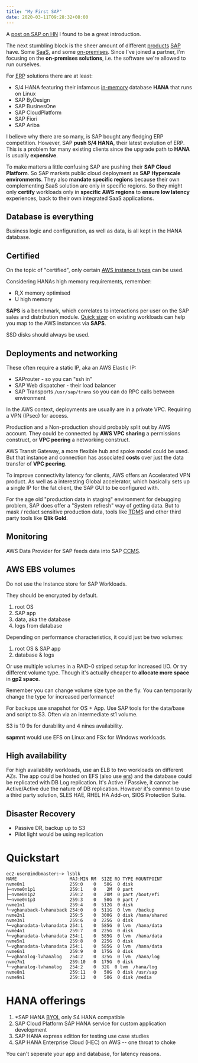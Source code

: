 ```yaml
---
title: "My First SAP"
date: 2020-03-11T09:28:32+08:00
---
```


A [post on SAP on HN](https://news.ycombinator.com/item?id=22244750) I found
to be a great introduction.

The next stumbling block is the sheer amount of different
[products](https://www.sap.com/sea/products.html) <a
href="https://en.wikipedia.org/wiki/SAP_SE">SAP</a> have. Some
[SaaS](https://en.wikipedia.org/wiki/Software_as_a_service), and some
[on-premises](https://en.wikipedia.org/wiki/On-premises_software). Since I've
joined a partner, I'm focusing on the **on-premises solutions**, i.e. the
software we're allowed to run ourselves.

For <abbr title="Enterprise Resource Planning">ERP</abbr> solutions there are at least:

* S/4 HANA featuring their infamous [in-memory](https://en.wikipedia.org/wiki/SAP_HANA) database **HANA** that runs on Linux
* SAP ByDesign
* SAP BusinesOne
* SAP CloudPlatform
* SAP Fiori
* SAP Ariba

I believe why there are so many, is SAP bought any fledging ERP competition.
However, SAP **push S/4 HANA**, their latest evolution of ERP. This is a
problem for many existing clients since the upgrade path to **HANA** is usually
**expensive**.

To make matters a little confusing SAP are pushing their **SAP Cloud
Platform**. So SAP markets public cloud deployment as **SAP Hyperscale
environments**. They also **mandate specific regions** because their own
complementing SaaS solution are only in specific regions. So they might only
**certify** workloads only in **specific AWS regions** to **ensure low
latency** experiences, back to their own integrated SaaS applications.

## Database is everything

Business logic and configuration, as well as data, is all kept in the HANA database.

## Certified

On the topic of "certified", only certain [AWS instance
types](https://aws.amazon.com/sap/instance-types/) can be used.

Considering HANAs high memory requirements, remember:

* R,X memory optimised
* U high memory

**SAPS** is a benchmark, which correlates to interactions per user on the SAP
sales and distribution module. [Quick
sizer](https://www.sap.com/about/benchmark/sizing.html) on existing workloads
can help you map to the AWS instances via **SAPS**.

SSD disks should always be used.

## Deployments and networking

These often require a static IP, aka an AWS Elastic IP:

* SAProuter - so you can "ssh in"
* SAP Web dispatcher - their load balancer
* SAP Transports `/usr/sap/trans` so you can do RPC calls between environment

In the AWS context, deployments are usually are in a private VPC. Requiring a
VPN (IPsec) for access.

Production and a Non-production should probably split out by AWS account. They
could be connected by **AWS VPC sharing** a permissions construct, or **VPC
peering** a networking construct.

AWS Transit Gateway, a more flexible hub and spoke model could be used. But that instance and connection has associated **costs** over just the data transfer of **VPC peering**.

To improve connectivity latency for clients, AWS offers an Accelerated VPN product. As well as a interesting Global accelerator, which basically sets up a single IP for the fat client, the SAP GUI to be configured with.

For the age old "production data in staging" environment for debugging problem, SAP does offer a "System refresh" way of getting data. But to mask / redact sensitive production data, tools like <abbr title="SAP Test Data Migration Server">TDMS</abbr> and other third party tools like **Qlik Gold**.

## Monitoring

AWS Data Provider for SAP feeds data into SAP <abbr title="Computing Center Management System">CCMS</abbr>.

## AWS EBS volumes

Do not use the Instance store for SAP Workloads.

They should be encrypted by default.

1. root OS
2. SAP app
3. data, aka the database
4. logs from database

Depending on performance characteristics, it could just be two volumes:

1. root OS & SAP app
2. database & logs

Or use multiple volumes in a RAID-0 striped setup for increased I/O. Or try
different volume type. Though it's actually cheaper to **allocate more space** in
**gp2 space**.

Remember you can change volume size type on the fly. You can temporarily change
the type for increased performance!

For backups use snapshot for OS + App. Use SAP tools for the data/base and
script to S3. Often via an intermediate st1 volume.

S3 is 10 9s for durability and 4 nines availability.

**sapmnt** would use EFS on Linux and FSx for Windows workloads.

## High availability

For high availability workloads, use an ELB to two workloads on different AZs.
The app could be hosted on EFS (also use <abbr title="enqueue replicate
service">ers</abbr>) and the database could be replicated with DB Log
replication. It's Active / Passive, it cannot be Active/Active due the nature
of DB replication. However it's common to use a third party solution, SLES HAE,
RHEL HA Add-on, SIOS Protection Suite.

## Disaster Recovery

* Passive DR, backup up to S3
* Pilot light would be using replication

# Quickstart

	ec2-user@imdbmaster:~> lsblk
	NAME                    MAJ:MIN RM  SIZE RO TYPE MOUNTPOINT
	nvme0n1                 259:0    0   50G  0 disk
	├─nvme0n1p1             259:1    0    2M  0 part
	├─nvme0n1p2             259:2    0   20M  0 part /boot/efi
	└─nvme0n1p3             259:3    0   50G  0 part /
	nvme1n1                 259:4    0  512G  0 disk
	└─vghanaback-lvhanaback 254:0    0  511G  0 lvm  /backup
	nvme2n1                 259:5    0  300G  0 disk /hana/shared
	nvme3n1                 259:6    0  225G  0 disk
	└─vghanadata-lvhanadata 254:1    0  585G  0 lvm  /hana/data
	nvme4n1                 259:7    0  225G  0 disk
	└─vghanadata-lvhanadata 254:1    0  585G  0 lvm  /hana/data
	nvme5n1                 259:8    0  225G  0 disk
	└─vghanadata-lvhanadata 254:1    0  585G  0 lvm  /hana/data
	nvme6n1                 259:9    0  175G  0 disk
	└─vghanalog-lvhanalog   254:2    0  325G  0 lvm  /hana/log
	nvme7n1                 259:10   0  175G  0 disk
	└─vghanalog-lvhanalog   254:2    0  32G  0 lvm  /hana/log
	nvme8n1                 259:11   0   50G  0 disk /usr/sap
	nvme9n1                 259:12   0   50G  0 disk /media

# HANA offerings

1. *SAP HANA <abbr title="Bring Your Own License">BYOL</abbr> only S4 HANA compatible
2. SAP Cloud Platform SAP HANA service for custom application development
3. SAP HANA express edition for testing use case studies
4. SAP HANA Enterprise Cloud (HEC) on AWS -- one throat to choke

You can't seperate your app and database, for latency reasons.
